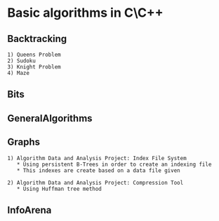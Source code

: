 # Basic algorithms in C\C++


## Backtracking

```
1) Queens Problem
2) Sudoku
3) Knight Problem
4) Maze
```
## Bits
## GeneralAlgorithms
## Graphs

```
1) Algorithm Data and Analysis Project: Index File System
   * Using persistent B-Trees in order to create an indexing file
   * This indexes are create based on a data file given
```

```
2) Algorithm Data and Analysis Project: Compression Tool
   * Using Huffman tree method
```


## InfoArena
